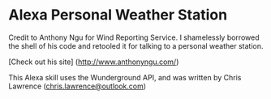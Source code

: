 # Alexa Personal Weather Station
Credit to Anthony Ngu for Wind Reporting Service. I shamelessly borrowed the shell of his code and retooled it for talking to a personal weather station.


[Check out his site]
(http://www.anthonyngu.com/)

This Alexa skill uses the Wunderground API, and was written by Chris Lawrence (chris.lawrence@outlook.com)